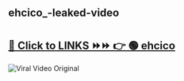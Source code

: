 
 ## ehcico_-leaked-video 

# <h2><a href="https://clipsfans.com/ehcico_&ref=git">🔗 Click to LINKS ⏩⏩ 👉 🟢 ehcico  </a></h2>

<a href="https://clipsfans.com/ehcico_&ref=git" rel="nofollow" data-target="animated-image.originalLink"><img src="https://i.ibb.co.com/xMMVF88/686577567.gif" alt="Viral Video Original" style="max-width: 100%; display: inline-block;" data-target="animated-image.originalImage"></a>
